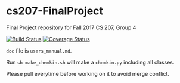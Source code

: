 # cs207-FinalProject
Final Project repository for Fall 2017 CS 207, Group 4

[![Build Status](https://travis-ci.org/cs207group4/cs207-FinalProject.svg?branch=master)](https://travis-ci.org/cs207group4/cs207-FinalProject)
[![Coverage Status](https://coveralls.io/repos/github/cs207group4/cs207-FinalProject/badge.svg?branch=master)](https://coveralls.io/github/cs207group4/cs207-FinalProject?branch=master)

`doc` file is `users_manual.md`.

Run `sh make_chemkin.sh` will make a `chemkin.py` including all classes.

Please pull everytime before working on it to avoid merge conflict.